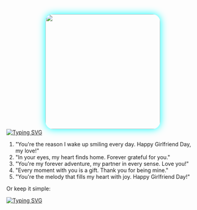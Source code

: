 





<div align="center">
  <img src="https://i.ibb.co/fLM6Lm8/shaban-md.jpg" width="300" style="border-radius: 20px; box-shadow: 0 0 20px #00ffff;"/>
</div>
<a href="https://git.io/typing-svg"><img src="https://readme-typing-svg.demolab.com?font=Black+Ops+One&size=100&pause=1000&color=ff0000&center=true&width=1000&height=200&lines=HAPPY;GIRLFRIEND'S;DAY;TO+ALL;GIRLS;CELEBRATING+ON;THESE+DAY" alt="Typing SVG" /></a>

1. "You're the reason I wake up smiling every day. Happy Girlfriend Day, my love!"
2. "In your eyes, my heart finds home. Forever grateful for you."
3. "You're my forever adventure, my partner in every sense. Love you!"
4. "Every moment with you is a gift. Thank you for being mine."
5. "You're the melody that fills my heart with joy. Happy Girlfriend Day!"

Or keep it simple:
</h1>
 <a href="https://git.io/typing-svg"><img src="https://readme-typing-svg.demolab.com?font=Black+Ops+One&size=70&pause=500&color=8A2BE2&center=true&width=1150&height=200&lines=WHISHES;FROM+ABOVE" alt="Typing SVG" /></a>
  </div>
